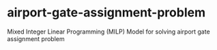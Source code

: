 # airport-gate-assignment-problem
Mixed Integer Linear Programming (MILP) Model for solving airport gate assignment problem
